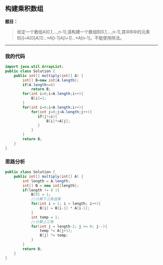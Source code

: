 ## 构建乘积数组

**题目：**
> 给定一个数组A[0,1,...,n-1],请构建一个数组B[0,1,...,n-1],其中B中的元素B[i]=A[0]*A[1]*...*A[i-1]*A[i+1]*...*A[n-1]。不能使用除法。

---

### 我的代码

```java
import java.util.ArrayList;
public class Solution {
    public int[] multiply(int[] A) {
        int[] B=new int[A.length];
        if(A.length<=0)
            return B;
        for(int i=0;i<A.length;i++){
            B[i]=1;
        }
        for(int i=0;i<A.length;i++){
            for(int j=0;j<A.length;j++){
               if(j!=i){
                   B[i]*=A[j];
               }
            } 
        }
        return B;
    }
}
```

### 思路分析

```java
public class Solution {
    public int[] multiply(int[] A) {
        int length = A.length;
        int[] B = new int[length];
        if(length != 0 ){
            B[0] = 1;
            //计算下三角连乘
            for(int i = 1; i < length; i++){
                B[i] = B[i-1] * A[i-1];
            }
            int temp = 1;
            //计算上三角
            for(int j = length-2; j >= 0; j--){
                temp *= A[j+1];
                B[j] *= temp;
            }
        }
        return B;
    }
}
```




    